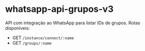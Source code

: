 
# whatsapp-api-grupos-v3

API com integração ao WhatsApp para listar IDs de grupos.
Rotas disponíveis:
- GET `/instance/connect/:name`
- GET `/groups/:name`

